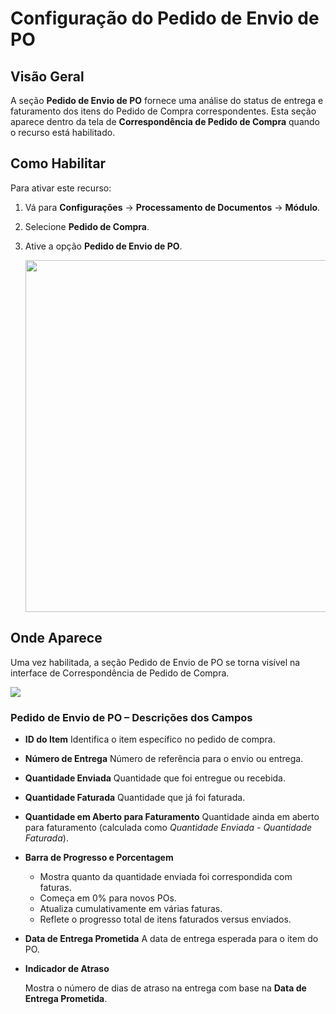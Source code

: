 # Configuração do Pedido de Envio de PO

## **Visão Geral**

A seção **Pedido de Envio de PO** fornece uma análise do status de entrega e faturamento dos itens do Pedido de Compra correspondentes. Esta seção aparece dentro da tela de **Correspondência de Pedido de Compra** quando o recurso está habilitado.

## **Como Habilitar**

Para ativar este recurso:

1. Vá para **Configurações** → **Processamento de Documentos** → **Módulo**.
2. Selecione **Pedido de Compra**.
3.  Ative a opção **Pedido de Envio de PO**.

    <div align="left"><img src="https://docs.docbits.com/~gitbook/image?url=https%3A%2F%2F578966019-files.gitbook.io%2F%7E%2Ffiles%2Fv0%2Fb%2Fgitbook-x-prod.appspot.com%2Fo%2Fspaces%252FT2n2w4uDCJvv7CJ5zrdk%252Fuploads%252F2ZdK2XuCIjc4Hz3W0s5H%252FPO-Shipment-Order-Setting.jpg%3Falt%3Dmedia%26token%3Dbe657223-f04e-4326-a284-bb29bae148e0&#x26;width=768&#x26;dpr=4&#x26;quality=100&#x26;sign=97986166&#x26;sv=2" alt="" width="563"></div>

## **Onde Aparece**

Uma vez habilitada, a seção Pedido de Envio de PO se torna visível na interface de Correspondência de Pedido de Compra.

![](https://docs.docbits.com/~gitbook/image?url=https%3A%2F%2F578966019-files.gitbook.io%2F%7E%2Ffiles%2Fv0%2Fb%2Fgitbook-x-prod.appspot.com%2Fo%2Fspaces%252FT2n2w4uDCJvv7CJ5zrdk%252Fuploads%252F2R9tB3JySdIMk8meRSVZ%252FPO-Shipment-Order-1.jpg%3Falt%3Dmedia%26token%3D70aa50f4-84cd-4a55-b580-037b893d1f5b\&width=768\&dpr=4\&quality=100\&sign=e4619335\&sv=2)

### **Pedido de Envio de PO – Descrições dos Campos**

* **ID do Item** Identifica o item específico no pedido de compra.
* **Número de Entrega** Número de referência para o envio ou entrega.
* **Quantidade Enviada** Quantidade que foi entregue ou recebida.
* **Quantidade Faturada** Quantidade que já foi faturada.
* **Quantidade em Aberto para Faturamento** Quantidade ainda em aberto para faturamento (calculada como _Quantidade Enviada - Quantidade Faturada_).
* **Barra de Progresso e Porcentagem**
  * Mostra quanto da quantidade enviada foi correspondida com faturas.
  * Começa em 0% para novos POs.
  * Atualiza cumulativamente em várias faturas.
  * Reflete o progresso total de itens faturados versus enviados.
* **Data de Entrega Prometida** A data de entrega esperada para o item do PO.
*   **Indicador de Atraso**

    Mostra o número de dias de atraso na entrega com base na **Data de Entrega Prometida**.

